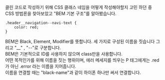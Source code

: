 클린 코드로 작성하기 위해 CSS 클래스 네임을 어떻게 작성해야할지 고민 하던 중 <br/>
CSS 방법론을 찾아보았고 "BEM 기본 구조"를 알아봤습니다.
<br/>
~~~
.header__navigation--navi-text {
    color: red;
}
~~~
BEM은 Black, Element, Modifier를 뜻합니다. 세 가지로 구성된 이름을 짓습니다 그리고 "__" , "--"로 구분합니다.
<br/>
BEM은 기본적으로 ID를 사용하지 않으며 class만을 사용합니다.
<br/>
어떤 목적인가를 위해 이름을 짓는 행위이며, 에러 메세지를 띄우는 P 태그에게는 .red가 아닌 .error 라는 이름을 지어줍니다.
<br/>
이름을 연결할 때는 "black-name"과 같이 하이폰 하나만 써서 연결합니다.